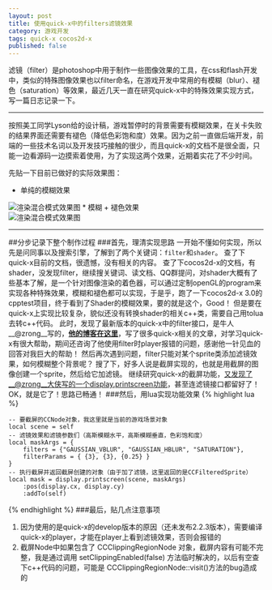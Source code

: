 ```yaml
---
layout: post
title: 使用quick-x中的filters滤镜效果
category: 游戏开发
tags: quick-x cocos2d-x
published: false
---
```


滤镜（filter）是photoshop中用于制作一些图像效果的工具，在css和flash开发中，类似的特殊图像效果也以filter命名，在游戏开发中常用的有模糊（blur）、褪色（saturation）等效果，最近几天一直在研究quick-x中的特殊效果实现方式，写一篇日志记录一下。

--------

按照美工同学Lyson给的设计稿，游戏暂停时的背景需要有模糊效果，在关卡失败的结果界面还需要有褪色（降低色彩饱和度）效果。因为之前一直做后端开发，前端的一些技术名词以及开发技巧接触的很少，而且quick-x的文档不是很全面，只能一边看源码一边摸索着使用，为了实现这两个效果，近期着实花了不少时间。

先贴一下目前已做好的实际效果图：

* 单纯的模糊效果<br />
<img alt="渲染混合模式效果图" src="{{site.url}}/assets/img/the-filters-of-quick-x_blur.png" class="img-thumbnail" />
* 模糊 + 褪色效果<br />
<img alt="渲染混合模式效果图" src="{{site.url}}/assets/img/the-filters-of-quick-x_saturation.png" class="img-thumbnail" />


---------

##分步记录下整个制作过程
###首先，理清实现思路
一开始不懂如何实现，所以先是问同事以及搜索引擎，了解到了两个关键词：`filter`和`shader`。
查了下quick-x目前的文档，很遗憾，没有相关的内容。
查了下cocos2d-x的文档，有shader，没发现filter，继续搜关键词、读文档、QQ群提问，对shader大概有了些基本了解，是一个针对图像渲染的着色器，可以通过定制openGL的program来实现各种特殊效果，模糊和褪色都可以实现，于是乎，跑了一下cocos2d-x 3.0的cpptest项目，终于看到了Shader的模糊效果，要的就是这个，Good！
但是要在quick-x上实现比较复杂，貌似还没有转换shader的相关c++类，需要自己用tolua去转c++代码。
此时，发现了最新版本的quick-x中的filter接口，是牛人__@zrong__写的，<a href="http://zengrong.net/" target="_blank">__他的博客在这里__</a>，写了很多quick-x相关的文章，对学习quick-x有很大帮助，期间还咨询了他使用filter时player报错的问题，感谢他一针见血的回答对我巨大的帮助！
然后再次遇到问题，filter只能对某个sprite类添加滤镜效果，如何模糊整个背景呢？
搜了下，好多人说是截屏实现的，也就是用截屏的图像创建一个sprite，然后给它加滤镜。
继续研究quick-x的截屏功能，又发现了__@zrong__大侠写的一个display.printscreen功能，甚至连滤镜接口都留好了！OK，就是它了！思路已畅通！
###然后，用lua实现功能效果
{% highlight lua %}

    -- 要截屏的CCNode对象，我这里就是当前的游戏场景对象
    local scene = self
    -- 滤镜效果和滤镜参数们（高斯模糊水平，高斯模糊垂直，色彩饱和度）
    local maskArgs = {
        filters = {"GAUSSIAN_VBLUR", "GAUSSIAN_HBLUR", "SATURATION"},
        filterParams = { {3}, {3}, {0.25} }
    }
    -- 执行截屏并返回截屏创建的对象（由于加了滤镜，这里返回的是CCFilteredSprite）
    local mask = display.printscreen(scene, maskArgs)
        :pos(display.cx, display.cy)
        :addTo(self)

{% endhighlight %}
###最后，贴几点注意事项

1. 因为使用的是quick-x的develop版本的原因（还未发布2.2.3版本），需要编译quick-x的player，才能在player上看到滤镜效果，否则会报错的
2. 截屏Node中如果包含了 CCClippingRegionNode 对象，截屏内容有可能不完整，我是通过调用 setClippingEnabled(false) 方法临时解决的，以后有空查下c++代码的问题，可能是 CCClippingRegionNode::visit()方法的bug造成的

